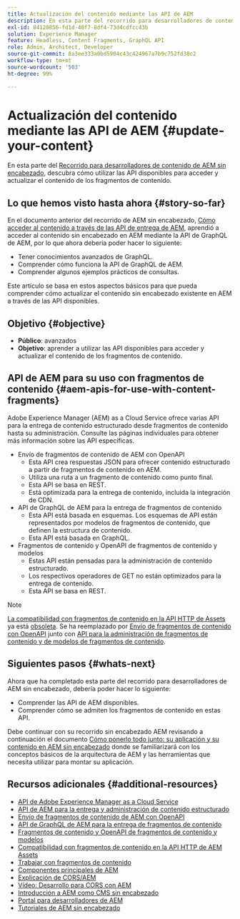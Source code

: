 ```yaml
---
title: Actualización del contenido mediante las API de AEM
description: En esta parte del recorrido para desarrolladores de contenido de AEM sin encabezado, descubra cómo utilizar las API disponibles para acceder y actualizar el contenido de sus fragmentos de contenido.
exl-id: 84120856-fd1d-40f7-8df4-73d4cdfcc43b
solution: Experience Manager
feature: Headless, Content Fragments, GraphQL API
role: Admin, Architect, Developer
source-git-commit: 8a3ee333a0bd5904c43c424967a7b9c752fd38c2
workflow-type: tm+mt
source-wordcount: '503'
ht-degree: 99%

---
```


# Actualización del contenido mediante las API de AEM {#update-your-content}

En esta parte del [Recorrido para desarrolladores de contenido de AEM sin encabezado](overview.md), descubra cómo utilizar las API disponibles para acceder y actualizar el contenido de los fragmentos de contenido.

## Lo que hemos visto hasta ahora {#story-so-far}

En el documento anterior del recorrido de AEM sin encabezado, [Cómo acceder al contenido a través de las API de entrega de AEM](access-your-content.md), aprendió a acceder al contenido sin encabezado en AEM mediante la API de GraphQL de AEM, por lo que ahora debería poder hacer lo siguiente:

* Tener conocimientos avanzados de GraphQL.
* Comprender cómo funciona la API de GraphQL de AEM.
* Comprender algunos ejemplos prácticos de consultas.

Este artículo se basa en estos aspectos básicos para que pueda comprender cómo actualizar el contenido sin encabezado existente en AEM a través de las API disponibles.

## Objetivo {#objective}

* **Público**: avanzados
* **Objetivo**: aprender a utilizar las API disponibles para acceder y actualizar el contenido de los fragmentos de contenido.

## API de AEM para su uso con fragmentos de contenido {#aem-apis-for-use-with-content-fragments}

Adobe Experience Manager (AEM) as a Cloud Service ofrece varias API para la entrega de contenido estructurado desde fragmentos de contenido hasta su administración. Consulte las páginas individuales para obtener más información sobre las API específicas.

* Envío de fragmentos de contenido de AEM con OpenAPI
   * Esta API crea respuestas JSON para ofrecer contenido estructurado a partir de fragmentos de contenido en AEM.
   * Utiliza una ruta a un fragmento de contenido como punto final.
   * Esta API se basa en REST.
   * Está optimizada para la entrega de contenido, incluida la integración de CDN.
* API de GraphQL de AEM para la entrega de fragmentos de contenido
   * Esta API está basada en esquemas. Los esquemas de API están representados por modelos de fragmentos de contenido, que definen la estructura de contenido.
   * Esta API está basada en GraphQL.
* Fragmentos de contenido y OpenAPI de fragmentos de contenido y modelos
   * Estas API están pensadas para la administración de contenido estructurado.
   * Los respectivos operadores de GET no están optimizados para la entrega de contenido.
   * Esta API se basa en REST.

>[!NOTE]
>
>[La compatibilidad con fragmentos de contenido en la API HTTP de Assets](/help/assets/content-fragments/assets-api-content-fragments.md) ya está [obsoleta](/help/release-notes/deprecated-removed-features.md). Se ha reemplazado por [Envío de fragmentos de contenido con OpenAPI](/help/headless/aem-content-fragment-delivery-with-openapi.md) junto con [API para la administración de fragmentos de contenido y de modelos de fragmentos de contenido](/help/headless/content-fragment-openapis.md).

## Siguientes pasos {#whats-next}

Ahora que ha completado esta parte del recorrido para desarrolladores de AEM sin encabezado, debería poder hacer lo siguiente:

* Comprender las API de AEM disponibles.
* Comprender cómo se admiten los fragmentos de contenido en estas API.

Debe continuar con su recorrido sin encabezado AEM revisando a continuación el documento [Cómo ponerlo todo junto: su aplicación y su contenido en AEM sin encabezado](put-it-all-together.md) donde se familiarizará con los conceptos básicos de la arquitectura de AEM y las herramientas que necesita utilizar para montar su aplicación.

## Recursos adicionales {#additional-resources}

* [API de Adobe Experience Manager as a Cloud Service](https://developer.adobe.com/experience-cloud/experience-manager-apis/)
* [API de AEM para la entrega y administración de contenido estructurado](/help/headless/apis-headless-and-content-fragments.md)
* [Envío de fragmentos de contenido de AEM con OpenAPI](/help/headless/aem-content-fragment-delivery-with-openapi.md)
* [API de GraphQL de AEM para la entrega de fragmentos de contenido](/help/headless/graphql-api/content-fragments.md)
* [Fragmentos de contenido y OpenAPI de fragmentos de contenido y modelos](/help/headless/content-fragment-openapis.md)
* [Compatibilidad con fragmentos de contenido en la API HTTP de AEM Assets](/help/assets/content-fragments/assets-api-content-fragments.md)
* [Trabajar con fragmentos de contenido](/help/sites-cloud/administering/content-fragments/overview.md)
* [Componentes principales de AEM](https://experienceleague.adobe.com/docs/experience-manager-core-components/using/introduction.html?lang=es)
* [Explicación de CORS/AEM](https://experienceleague.adobe.com/docs/experience-manager-learn/foundation/security/understand-cross-origin-resource-sharing.html)
* [Vídeo: Desarrollo para CORS con AEM](https://experienceleague.adobe.com/docs/experience-manager-learn/foundation/security/develop-for-cross-origin-resource-sharing.html)
* [Introducción a AEM como CMS sin encabezado](/help/headless/introduction.md)
* [Portal para desarrolladores de AEM](https://experienceleague.adobe.com/landing/experience-manager/headless/developer.html?lang=es)
* [Tutoriales de AEM sin encabezado](https://experienceleague.adobe.com/docs/experience-manager-learn/getting-started-with-aem-headless/overview.html?lang=es)
